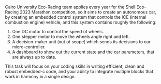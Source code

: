 Cairo University Eco-Racing team applies every year for the Shell Eco-Racing 2023 Marathon competition,
so it aims to create an autonomous car, by creating an embedded control system that controls the ICE
(internal combustion engine) vehicle, and this system contains roughly the following:

1. One DC motor to control the speed of wheels.
2. One stepper motor to move the wheels angle right and left.
3. A decision-maker unit (out of scope) which sends its decisions to our micro-controller.
4. A dashboard to show out the current state and the car parameters, that are always up to date.

This task will focus on your coding skills in writing efficient, clean and robust embedded-c code, and your
ability to integrate multiple blocks that work in harmony in a single design.
